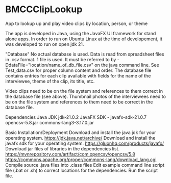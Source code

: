 # BMCCClipLookup
App to lookup up and play video clips by location, person, or theme

 The app is developed in Java, using the JavaFX UI framework for stand alone apps. 
 In order to run on Ubuntu Linux at the time of developement, it was developed to run on open jdk 21.
 
 "Database"
 No actual database is used. Data is read from spreadsheet files in .csv format. 
 1 file is used. It must be referred to by -DdataFile="location/name_of_db_file.csv" on the java command line. 
 See Test_data.csv for proper column content and order. The database file contains entries for each clip available with fields for the name of the interviewee, theme of the clip, its title, etc.


Video clips need to be on the file system and references to them correct in the database file (see above).
Thumbnail photos of the interviewees need to be on the file system and references to them need to be correct in the database file.

 
 Dependencies
 Java JDK jdk-21.0.2
 JavaFX SDK - javafx-sdk-21.0.7
 opencsv-5.8.jar
 commons-lang3-3.17.0.jar
 
 Basic Installation/Deployment
 Download and install the java jdk for your operating system. https://jdk.java.net/archive/
 Download and install the javafx sdk for your operating system. https://gluonhq.com/products/javafx/
 Download jar files of libraries in the dependencies list.
  https://mvnrepository.com/artifact/com.opencsv/opencsv/5.8
  https://commons.apache.org/proper/commons-lang/download_lang.cgi
 Compile source .java files into .class files
 Edit example command line script file (.bat or .sh) to correct locations for the dependencies.
 Run the script file.
